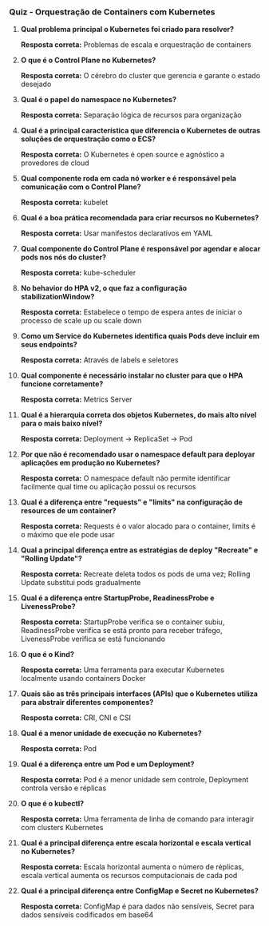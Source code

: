 ### **Quiz - Orquestração de Containers com Kubernetes**

1. **Qual problema principal o Kubernetes foi criado para resolver?**

   **Resposta correta:** Problemas de escala e orquestração de containers

2. **O que é o Control Plane no Kubernetes?**

   **Resposta correta:** O cérebro do cluster que gerencia e garante o estado desejado

3. **Qual é o papel do namespace no Kubernetes?**

   **Resposta correta:** Separação lógica de recursos para organização

4. **Qual é a principal característica que diferencia o Kubernetes de outras soluções de orquestração como o ECS?**

   **Resposta correta:** O Kubernetes é open source e agnóstico a provedores de cloud

5. **Qual componente roda em cada nó worker e é responsável pela comunicação com o Control Plane?**

   **Resposta correta:** kubelet

6. **Qual é a boa prática recomendada para criar recursos no Kubernetes?**

   **Resposta correta:** Usar manifestos declarativos em YAML

7. **Qual componente do Control Plane é responsável por agendar e alocar pods nos nós do cluster?**

   **Resposta correta:** kube-scheduler

8. **No behavior do HPA v2, o que faz a configuração stabilizationWindow?**

   **Resposta correta:** Estabelece o tempo de espera antes de iniciar o processo de scale up ou scale down

9. **Como um Service do Kubernetes identifica quais Pods deve incluir em seus endpoints?**

   **Resposta correta:** Através de labels e seletores

10. **Qual componente é necessário instalar no cluster para que o HPA funcione corretamente?**

    **Resposta correta:** Metrics Server

11. **Qual é a hierarquia correta dos objetos Kubernetes, do mais alto nível para o mais baixo nível?**

    **Resposta correta:** Deployment → ReplicaSet → Pod

12. **Por que não é recomendado usar o namespace default para deployar aplicações em produção no Kubernetes?**

    **Resposta correta:** O namespace default não permite identificar facilmente qual time ou aplicação possui os recursos

13. **Qual é a diferença entre "requests" e "limits" na configuração de resources de um container?**

    **Resposta correta:** Requests é o valor alocado para o container, limits é o máximo que ele pode usar

14. **Qual a principal diferença entre as estratégias de deploy "Recreate" e "Rolling Update"?**

    **Resposta correta:** Recreate deleta todos os pods de uma vez; Rolling Update substitui pods gradualmente

15. **Qual é a diferença entre StartupProbe, ReadinessProbe e LivenessProbe?**

    **Resposta correta:** StartupProbe verifica se o container subiu, ReadinessProbe verifica se está pronto para receber tráfego, LivenessProbe verifica se está funcionando

16. **O que é o Kind?**

    **Resposta correta:** Uma ferramenta para executar Kubernetes localmente usando containers Docker

17. **Quais são as três principais interfaces (APIs) que o Kubernetes utiliza para abstrair diferentes componentes?**

    **Resposta correta:** CRI, CNI e CSI

18. **Qual é a menor unidade de execução no Kubernetes?**

    **Resposta correta:** Pod

19. **Qual é a diferença entre um Pod e um Deployment?**

    **Resposta correta:** Pod é a menor unidade sem controle, Deployment controla versão e réplicas

20. **O que é o kubectl?**

    **Resposta correta:** Uma ferramenta de linha de comando para interagir com clusters Kubernetes

21. **Qual é a principal diferença entre escala horizontal e escala vertical no Kubernetes?**

    **Resposta correta:** Escala horizontal aumenta o número de réplicas, escala vertical aumenta os recursos computacionais de cada pod

22. **Qual é a principal diferença entre ConfigMap e Secret no Kubernetes?**

    **Resposta correta:** ConfigMap é para dados não sensíveis, Secret para dados sensíveis codificados em base64
